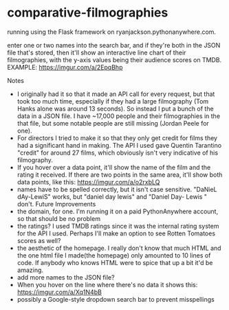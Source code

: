 # comparative-filmographies
running using the Flask framework on ryanjackson.pythonanywhere.com.

enter one or two names into the search bar, and if they're both in the JSON file that's stored, then it'll show an interactive line chart of their filmographies, with the y-axis values being their audience scores on TMDB. EXAMPLE: https://imgur.com/a/2EpqBhp

Notes
- I originally had it so that it made an API call for every request, but that took too much time, especially if they had a large filmography (Tom Hanks alone was around 13 seconds). So instead I put a bunch of the data in a JSON file. I have ~17,000 people and their filmographies in the that file, but some notable people are still missing (Jordan Peele for one). 
- For directors I tried to make it so that they only get credit for films they had a significant hand in making. The API I used gave Quentin Tarantino "credit" for around 27 films, which obviously isn't very indicative of his filmography.
- If you hover over a data point, it'll show the name of the film and the rating it received. If there are two points in the same area, it'll show both data points, like this: https://imgur.com/a/o2rxbLQ
- names have to be spelled correctly, but it isn't case sensitive. "DaNieL dAy-LewiS" works, but "daniel day lewis" and "Daniel Day- Lewis " don't.
Future Improvements
- the domain, for one. I'm running it on a paid PythonAnywhere account, so that should be no problem
- the ratings? I used TMDB ratings since it was the internal rating system for the API I used. Perhaps I'll make an option to see Rotten Tomatoes scores as well?
- the aesthetic of the homepage. I really don't know that much HTML and the one html file I made(the homepage) only amounted to 10 lines of code. If anybody who knows HTML were to spice that up a bit it'd be amazing.
- add more names to the JSON file?
- When you hover on the line where there's no data it shows this: https://imgur.com/a/Xq1N4bB
- possibly a Google-style dropdown search bar to prevent misspellings
